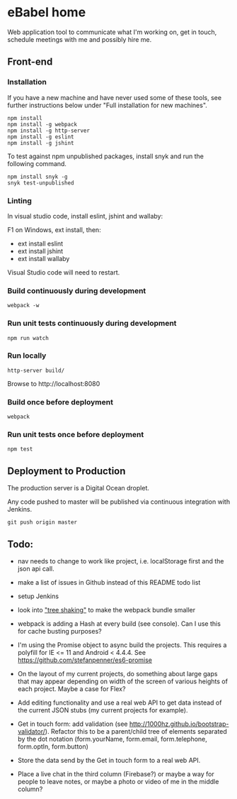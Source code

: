 # eBabel home 

Web application tool to communicate what I'm working on, get in touch, schedule meetings with me and possibly hire me.

## Front-end

### Installation

If you have a new machine and have never used some of these tools, see further instructions below under "Full installation for new machines".

```
npm install
npm install -g webpack
npm install -g http-server
npm install -g eslint
npm install -g jshint
```

To test against npm unpublished packages, install snyk and run the following command.

```
npm install snyk -g
snyk test-unpublished
```

### Linting

In visual studio code, install eslint, jshint and wallaby:

F1 on Windows, ext install, then:

- ext install eslint
- ext install jshint
- ext install wallaby

Visual Studio code will need to restart.

### Build continuously during development

```
webpack -w
```

### Run unit tests continuously during development

```
npm run watch
```

### Run locally

```
http-server build/
```

Browse to http://localhost:8080

### Build once before deployment

```
webpack
```

### Run unit tests once before deployment

```
npm test
```

## Deployment to Production

The production server is a Digital Ocean droplet.

Any code pushed to master will be published via continuous integration with Jenkins.

```
git push origin master
```

## Todo:

- nav needs to change to work like project, i.e. localStorage first and the json api call.

- make a list of issues in Github instead of this README todo list
- setup Jenkins
- look into ["tree shaking"](https://medium.com/modus-create-front-end-development/webpack-2-tree-shaking-configuration-9f1de90f3233#.ceyvzb1bl) to make the webpack bundle smaller
- webpack is adding a Hash at every build (see console). Can I use this for cache busting purposes?
- I'm using the Promise object to async build the projects. This requires a polyfill for IE <= 11 and Android < 4.4.4. See https://github.com/stefanpenner/es6-promise
- On the layout of my current projects, do something about large gaps that may appear depending on width of the screen of various heights of each project. Maybe a case for Flex?
- Add editing functionality and use a real web API to get data instead of the current JSON stubs (my current projects for example).
- Get in touch form: add validation (see http://1000hz.github.io/bootstrap-validator/). Refactor this to be a parent/child tree of elements separated by the dot notation (form.yourName, form.email, form.telephone, form.optIn, form.button)
- Store the data send by the Get in touch form to a real web API.
- Place a live chat in the third column (Firebase?) or maybe a way for people to leave notes, or maybe a photo or video of me in the middle column?
